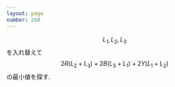 ```yaml
---
layout: page
number: 268
---
```

$$ L_1, L_2, L_3 $$ を入れ替えて $$ 2R(L_2+L_3) + 2B(L_3+L_1) + 2Y(L_1 + L_2) $$ の最小値を探す.
